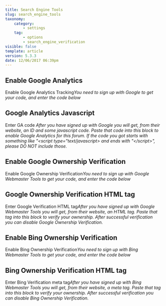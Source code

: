 ```yaml
---
title: Search Engine Tools
slug: search_engine_tools
taxonomy:
    category:
        - settings
    tag:
        - options
        - search_engine_verification
visible: false
template: article
version: 5.3.3
date: 12/06/2017 06:39pm
---
```


## Enable Google Analytics
Enable Google Analytics Tracking<dfn>You need to sign up with Google to get your code, and enter the code below<dfn>

## Google Analytics Javascript
Enter GA code <dfn>After you have signed up with Google you will get, from their website, an ID and some javascript code. Paste that code into this block to enable Google Analytics for this forum. If the code you got starts with something like "&lt;script type="text/javascript&gt; and ends with "&lt;/script&gt;", please DO NOT include those. </dfn>

## Enable Google Ownership Verification
Enable Google Ownership Verification<dfn>You need to sign up with Google Webmaster Tools to get your code, and enter the code below<dfn>

## Google Ownership Verification HTML tag
Enter Google Verification HTML tag<dfn>After you have signed up with Google Webmaster Tools you will get, from their website, an HTML tag. Paste that tag into this block to verify your ownership. After successful verification you can disable Google Ownership Verification. </dfn>

## Enable Bing Ownership Verification
Enable Bing Ownership Verification<dfn>You need to sign up with Bing Webmaster Tools to get your code, and enter the code below<dfn>

## Bing Ownership Verification HTML tag
Enter Bing Verification meta tag<dfn>After you have signed up with Bing Webmaster Tools you will get, from their website, a meta tag. Paste that tag into this block to verify your ownership. After successful verification you can disable Bing Ownership Verification. </dfn>



